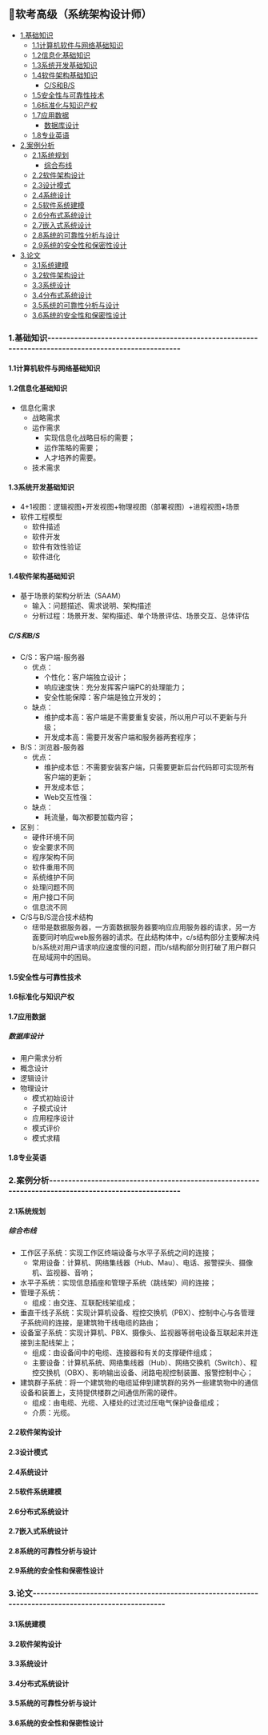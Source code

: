 ## 📃软考高级（系统架构设计师）
* [1.基础知识](#1基础知识----------------------------------------------------------------------------------------------------)
  * [1.1计算机软件与网络基础知识](#11计算机软件与网络基础知识)
  * [1.2信息化基础知识](#12信息化基础知识)
  * [1.3系统开发基础知识](#13系统开发基础知识)
  * [1.4软件架构基础知识](#14软件架构基础知识)
    * [C/S和B/S](#CS和BS)  
  * [1.5安全性与可靠性技术](#15安全性与可靠性技术)
  * [1.6标准化与知识产权](#16标准化与知识产权)
  * [1.7应用数据](#17应用数据)
    * [数据库设计](#数据库设计)  
  * [1.8专业英语](#18专业英语)
* [2.案例分析](#2案例分析----------------------------------------------------------------------------------------------------)
  * [2.1系统规划](#21系统规划)
    * [综合布线](#综合布线)  
  * [2.2软件架构设计](#22软件架构设计)
  * [2.3设计模式](#23设计模式)
  * [2.4系统设计](#24系统设计)
  * [2.5软件系统建模](#25软件系统建模)
  * [2.6分布式系统设计](#26分布式系统设计)
  * [2.7嵌入式系统设计](#27嵌入式系统设计)
  * [2.8系统的可靠性分析与设计](#28系统的可靠性分析与设计)
  * [2.9系统的安全性和保密性设计](#29统的安全性和保密性设计)
* [3.论文](#3论文----------------------------------------------------------------------------------------------------)
  * [3.1系统建模](#31系统建模)
  * [3.2软件架构设计](#32软件架构设计)
  * [3.3系统设计](#33系统设计)
  * [3.4分布式系统设计](#34分布式系统设计)
  * [3.5系统的可靠性分析与设计](#35系统的可靠性分析与设计)
  * [3.6系统的安全性和保密性设计](#36系统的安全性和保密性设计)


### 1.基础知识----------------------------------------------------------------------------------------------------
#### 1.1计算机软件与网络基础知识 

#### 1.2信息化基础知识
+ 信息化需求
  + 战略需求
  + 运作需求
    + 实现信息化战略目标的需要；
    + 运作策略的需要；
    + 人才培养的需要。
  + 技术需求

#### 1.3系统开发基础知识
+ 4+1视图：逻辑视图+开发视图+物理视图（部署视图）+进程视图+场景
+ 软件工程模型
  + 软件描述
  + 软件开发
  + 软件有效性验证
  + 软件进化

#### 1.4软件架构基础知识
+ 基于场景的架构分析法（SAAM）
   + 输入：问题描述、需求说明、架构描述
   + 分析过程：场景开发、架构描述、单个场景评估、场景交互、总体评估

##### C/S和B/S
+ C/S：客户端-服务器
  + 优点：
    + 个性化：客户端独立设计；
    + 响应速度快：充分发挥客户端PC的处理能力；
    + 安全性能保障：客户端是独立开发的；
  + 缺点：
    + 维护成本高：客户端是不需要重复安装，所以用户可以不更新与升级；
    + 开发成本高：需要开发客户端和服务器两套程序；
+ B/S：浏览器-服务器
  + 优点：
    + 维护成本低：不需要安装客户端，只需要更新后台代码即可实现所有客户端的更新；
    + 开发成本低；
    + Web交互性强：
  + 缺点：
    + 耗流量，每次都要加载内容；
+ 区别：
  + 硬件环境不同
  + 安全要求不同
  + 程序架构不同
  + 软件重用不同
  + 系统维护不同
  + 处理问题不同
  + 用户接口不同
  + 信息流不同
+ C/S与B/S混合技术结构
  + 纽带是数据服务器，一方面数据服务器要响应应用服务器的请求，另一方面要同时响应web服务器的请求。在此结构体中，c/s结构部分主要解决纯b/s系统对用户请求响应速度慢的问题，而b/s结构部分则打破了用户群只在局域网中的困局。

#### 1.5安全性与可靠性技术

#### 1.6标准化与知识产权

#### 1.7应用数据
##### 数据库设计
+ 用户需求分析
+ 概念设计
+ 逻辑设计
+ 物理设计
  + 模式初始设计
  + 子模式设计
  + 应用程序设计
  + 模式评价
  + 模式求精

#### 1.8专业英语

### 2.案例分析----------------------------------------------------------------------------------------------------
#### 2.1系统规划
##### 综合布线
+ 工作区子系统：实现工作区终端设备与水平子系统之间的连接；
  + 常用设备：计算机、网络集线器（Hub、Mau）、电话、报警探头、摄像机、监视器、音响；
+ 水平子系统：实现信息插座和管理子系统（跳线架）间的连接；
+ 管理子系统：
  + 组成：由交连、互联配线架组成；
+ 垂直干线子系统：实现计算机设备、程控交换机（PBX）、控制中心与各管理子系统间的连接，是建筑物干线电缆的路由；
+ 设备室子系统：实现计算机、PBX、摄像头、监视器等弱电设备互联起来并连接到主配线架上；
  + 组成：由设备间中的电缆、连接器和有关的支撑硬件组成；
  + 主要设备：计算机系统、网络集线器（Hub）、网络交换机（Switch）、程控交换机（OBX）、影响输出设备、闭路电视控制装置、报警控制中心；
+ 建筑群子系统：将一个建筑物的电缆延伸到建筑群的另外一些建筑物中的通信设备和装置上，支持提供楼群之间通信所需的硬件。
  + 组成：由电缆、光缆、入楼处的过流过压电气保护设备组成；
  + 介质：光缆。 

#### 2.2软件架构设计

#### 2.3设计模式

#### 2.4系统设计

#### 2.5软件系统建模

#### 2.6分布式系统设计

#### 2.7嵌入式系统设计

#### 2.8系统的可靠性分析与设计

#### 2.9系统的安全性和保密性设计

### 3.论文----------------------------------------------------------------------------------------------------
#### 3.1系统建模

#### 3.2软件架构设计

#### 3.3系统设计

#### 3.4分布式系统设计

#### 3.5系统的可靠性分析与设计

#### 3.6系统的安全性和保密性设计

